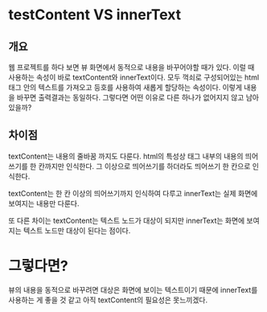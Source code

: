 # testContent VS innerText

## 개요

웹 프로젝트를 하다 보면 뷰 화면에서 동적으로 내용을 바꾸어야할 때가 있다. 이럴 때 사용하는 속성이 바로  textContent와 innerText이다. 모두 꺽쇠로 구성되어있는 html 태그 안의 텍스트를 가져오고 등호를 사용하여 새롭게 할당하는 속성이다. 이렇게 내용을 바꾸면 출력결과는 동일하다. 그렇다면 어떤 이유로 다른 하나가 없어지지 않고 남아있을까?

## 차이점

textContent는 내용의 줄바꿈 까지도 다룬다. html의 특성상 태그 내부의 내용의 띄어쓰기를 한 칸까지만 인식한다. 그 이상으로 띄어쓰기를 하더라도 띄어쓰기 한 칸으로 인식한다.

textContent는 한 칸 이상의 띄어쓰기까지 인식하여 다루고 innerText는 실제 화면에 보여지는 내용만 다룬다.

또 다른 차이는 textContent는 텍스트 노드가 대상이 되지만 innerText는 화면에 보여지는 텍스트 노드만 대상이 된다는 점이다.

# 그렇다면?

뷰의 내용을 동적으로 바꾸려면 대상은 화면에 보이는 텍스트이기 때문에 innerText를 사용하는 게 좋을 것 같고 아직 textContent의 필요성은 못느끼겠다.
